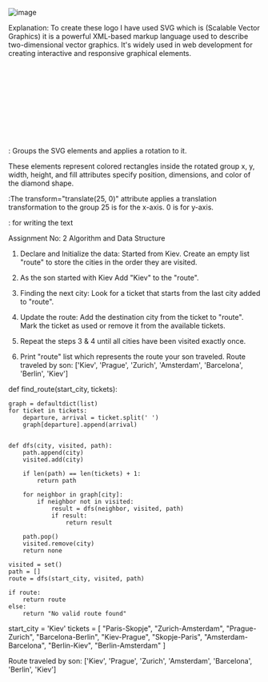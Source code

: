 ![image](https://github.com/monikajpv/LoGo/assets/100360728/39bd3c3d-63c0-4d0a-a161-98ab0cee046a)

Explanation:
To create these logo I have used SVG which is (Scalable Vector Graphics) it is a powerful XML-based markup language used to describe two-dimensional vector graphics. 
It's widely used in web development for creating interactive and responsive graphical elements.

<svg> Begins the SVG element.
width="700" height="700": Sets the width and height of the SVG canvas to 700x700 pixels.
viewBox = "50 0 100 200": Defines the coordinate system and aspect ratio .

<g transform="rotate(45 100 100)">: Groups the SVG elements and applies a rotation to it.

These <rect> elements represent colored rectangles inside the rotated group 
x, y, width, height, and fill attributes specify position, dimensions, and color of the diamond shape.

<g transform="translate(25, 0)">:The transform="translate(25, 0)" attribute applies a translation transformation to the group
25 is for the x-axis.
0 is for y-axis.

<text>: for writing the text

Assignment No: 2
Algorithm and Data Structure


1. Declare and Initialize the data:
    Started from Kiev.
    Create an empty list "route" to store the cities in the order they are visited.

2. As the son started with Kiev Add "Kiev" to the "route".

3. Finding the next city:
    Look for a ticket that starts from the last city added to "route".

4. Update the route:
    Add the destination city from the ticket to "route".
    Mark the ticket as used or remove it from the available tickets.

5. Repeat the steps 3 & 4 until all cities have been visited exactly once.

6. Print "route" list which represents the route your son traveled.
 Route traveled by son: ['Kiev', 'Prague', 'Zurich', 'Amsterdam', 'Barcelona', 'Berlin', 'Kiev']



def find_route(start_city, tickets):

    graph = defaultdict(list)
    for ticket in tickets:
        departure, arrival = ticket.split(' ')
        graph[departure].append(arrival)
    
    
    def dfs(city, visited, path):
        path.append(city)
        visited.add(city)
        
        if len(path) == len(tickets) + 1:
            return path
        
        for neighbor in graph[city]:
            if neighbor not in visited:
                result = dfs(neighbor, visited, path)
                if result:
                    return result
        
        path.pop()
        visited.remove(city)
        return none
    
    visited = set()
    path = []
    route = dfs(start_city, visited, path)
    
    if route:
        return route
    else:
        return "No valid route found"


start_city = 'Kiev'
tickets = [
    "Paris-Skopje", "Zurich-Amsterdam", "Prague-Zurich",
    "Barcelona-Berlin", "Kiev-Prague", "Skopje-Paris",
    "Amsterdam-Barcelona", "Berlin-Kiev", "Berlin-Amsterdam"
]

Route traveled by son: ['Kiev', 'Prague', 'Zurich', 'Amsterdam', 'Barcelona', 'Berlin', 'Kiev']


